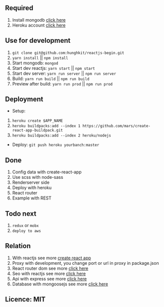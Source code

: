 ## Required
1. Install mongodb [click here](https://docs.mongodb.com/manual/installation)
2. Heroku account [click here](https://heroku.com)
## Use for development
1. `git clone git@github.com:hunghkit/reactjs-begin.git`
2. `yarn install` || `npm install`
3. Start mongodb: `mongod`
4. Start dev reactjs: `yarn start` || `npm start`
5. Start dev server: `yarn run server` || `npm run server`
6. Build: `yarn run build` || `npm run build`
7. Preview after build: `yarn run prod` || `npm run prod`
## Deployment
- Setup:
1. `heroku create $APP_NAME`
2. `heroku buildpacks:add --index 1 https://github.com/mars/create-react-app-buildpack.git `
3. `heroku buildpacks:add --index 2 heroku/nodejs`
- Deploy:
`git push heroku yourbanch:master`
## Done
1. Config data with create-react-app
2. Use scss with node-sass
3. Renderserver side
4. Deploy with heroku
5. React router
6. Example with REST
## Todo next
1. `redux` or `mobx`
4. `deploy to aws`
## Relation
1. With reactjs see more [create react app](https://github.com/facebookincubator/create-react-app)
2. Proxy with development, you change port or url in proxy in package.json
3. React router dom see more [click here](https://github.com/ReactTraining/react-router)
4. Seo with reactjs see more [click here](https://github.com/nfl/react-helmet)
5. Api with express see more [click here](https://expressjs.com/en/guide/routing.html)
6. Database with mongoosejs see more [click here](http://mongoosejs.com/docs/guide.html)
## Licence: MIT
